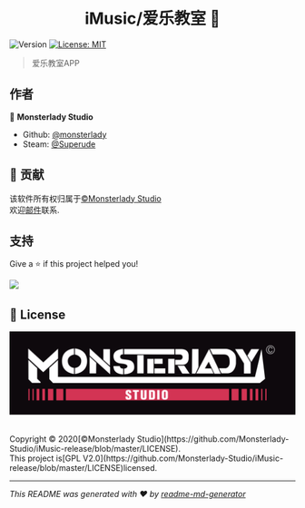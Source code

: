 <h1 align="center">iMusic/爱乐教室 👋</h1>
<p>
  <img alt="Version" src="https://img.shields.io/badge/version-v1.1.0-blue.svg?cacheSeconds=2592000" />
  <a href="#" target="_blank">
    <img alt="License: MIT" src="https://img.shields.io/badge/License-MIT-yellow.svg" />
  </a>
</p>

> 爱乐教室APP

## 作者

👤 **Monsterlady Studio**
* Github: [@monsterlady](https://github.com/monsterlady)
* Steam: [@Superude](https://steamcommunity.com/id/381727/)

## 🤝 贡献

该软件所有权归属于[©Monsterlady Studio](https://github.com/Monsterlady-Studio/iMusic-release/blob/master/LICENSE)<br />欢迎[邮件](mailto:monsterladystudio@hotmail.com)联系. 

## 支持

Give a ⭐️ if this project helped you!

<a href="https://www.patreon.com/">
  <img src="https://c5.patreon.com/external/logo/become_a_patron_button@2x.png" width="160">
</a>

## 📝 License

<p align="center">
  <img src="https://raw.githubusercontent.com/Monsterlady-Studio/iMusic-release/master/m%E5%AE%9A%E7%A8%BF1.svg">
</p>
<br />
Copyright © 2020[©Monsterlady Studio](https://github.com/Monsterlady-Studio/iMusic-release/blob/master/LICENSE).<br />
This project is[GPL V2.0](https://github.com/Monsterlady-Studio/iMusic-release/blob/master/LICENSE)licensed.

***
_This README was generated with ❤️ by [readme-md-generator](https://github.com/kefranabg/readme-md-generator)_
